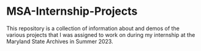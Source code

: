 # MSA-Internship-Projects
This repository is a collection of information about and demos of the various projects that I was assigned to work on during my internship at the Maryland State Archives in Summer 2023.
